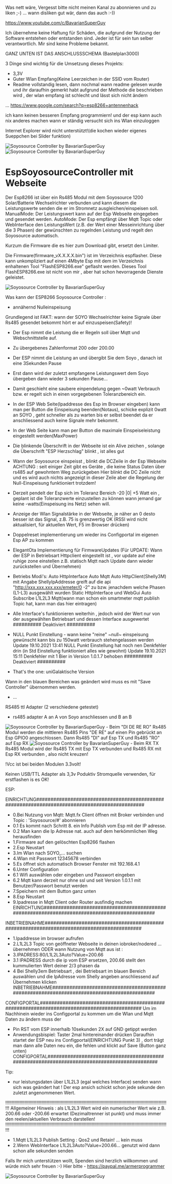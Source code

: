 Was nett wäre, Vergesst bitte nicht meinen Kanal zu abonnieren und zu liken ;-) ... wann disliken gut wär, dann das auch :-))

https://www.youtube.com/c/BavarianSuperGuy


Ich übernehme keine Haftung für Schäden, die aufgrund der Nutzung 
der Software entstehen oder entstanden sind. 
Jeder ist für sein tun selber verantwortlich.
Mir sind keine Probleme bekannt.

GANZ UNTEN IST DAS ANSCHLUSSSCHEMA (Bastelplan3000)

3 Dinge sind wichtig für die Umsetzung dieses Projekts:
- 3,3V
- Guter Wlan Empfang(Keine Leerzeichen in der SSID vom Router)
- Readme vollstandig lesen, dann nochmal
wann readme gelesen wurde und ihr daraufhin gemerkt habt
aufgrund der Methode die beschrieben wird ,
der wlan empfang ist schlecht und lässt sich nicht ändern

... https://www.google.com/search?q=esp8266+antennenhack

ich kann keinen besseren Empfang programmiern!
und der esp kann auch nix anderes machen 
wann er ständig versucht sich  ins Wlan einzuloggen


Internet Explorer wird nicht unterstützt!(die kochen wieder eigenes Sueppchen bei Slider funktion)

<img src="Soyosource.png" alt="Soyosource Controller by BavarianSuperGuy"/>
<img src="Soyosource_ohne_display.png" alt="Soyosource Controller by BavarianSuperGuy"/>



# EspSoyosourceController mit Webseite
Der Esp8266 ist über ein Rs485 Modul mit dem Soyosource 1200 Solar/Batterie Wechselrichter verbunden und kann diesem die Leistungswerte senden die er im Stromnetz ausgleichen/einspeisen soll. 
ManualMode: Der Leistungswert kann auf der Esp Webseite eingegeben und gesendet werden. 
AutoMode: Der Esp empfängt über Mqtt Topic oder WebInterface den LeistungsWert (z.B. der Wert einer Messeinrichtung über die 3 Phasen)
der gewünschten zu regelnden Leistung und regelt den Soyosource automatisch.

Kurzum die Firmware die es hier zum Download gibt, ersetzt den Limiter.

Die Firmware(firmware_vX.X.X.X.bin") ist im Verzeichnis espflasher.
Diese kann unkompliziert auf einen 4Mbyte Esp mit dem im Verzeichnis enhaltenen
Tool "FlashESP8266.exe" geflasht werden. 
Dieses Tool FlashESP8266.exe ist nicht von mir , aber hat schon hevorragende Dienste geleistet.

<img src="Webseite SOYOSOURCE Controller.png" alt="Soyosource Controller by BavarianSuperGuy"/>

Was kann der ESP8266 Soyosource Controller :

- annähernd Nulleinspeisung

Grundlegend ist FAKT: wann der SOYO Wechselrichter keine Signale über Rs485 gesendet bekommt hört er auf einzuspeisen(Safety)!

- Der Esp nimmt die Leistung die er Regeln soll über Mqtt und Webschnittstelle auf.
- Zu übergebenes Zahlenformat 200 oder 200.00
- Der ESP nimmt die Leistung an und übergibt Sie dem Soyo , danach ist eine 3Sekunden Pause
- Erst dann wird der zuletzt empfangene Leistungswert dem Soyo übergeben dann wieder 3 sekunden Pause...
- Damit geschieht eine saubere einpendelung gegen ~0watt Verbrauch bzw. er regelt sich in einen vorgegebenen Toleranzbereich ein.
- In der ESP Web Seite(Ipaddresse des Esp im Browser eingeben) kann man per Button die Einspeisung beenden(Notaus), schicke explizit 0watt an SOYO , geht schneller als zu warten bis er selbst beendet da er anschliessend auch keine Signale mehr bekommt.
- In der Web Seite kann man per Button die maximale Einspeiseleistung eingestellt werden(MaxPower)
- Die blinkende Überschrift in der Webseite ist ein Alive zeichen , solange die Überschrift "ESP Herzschlag" blinkt , ist alles gut

- Wann der Soyosource einspeisst , blinkt die DCZeile in der Esp Webseite
ACHTUNG : seit einiger Zeit gibt es Geräte , die keine Status Daten über rs485 auf gewohntem Weg zurückgeben 
Hier blinkt die DC Zeile nicht und es wird auch nichts angezeigt in dieser Zeile 
aber die Regelung der Null-Einspeisung funktioniert trotzdem!

- Derzeit pendelt der Esp sich im Toleranz Bereich -20 |0| +5 Watt ein , geplant ist die Toleranzwerte einzustellen zu können wann jemand gar keine -watts(Einspeisung ins Netz) sehen will.
- Anzeige der Wlan Signalstärke in der Webseite, je näher an 0 desto besser ist das Signal, z.B. 75 is grenzwertig OK 
(RSSI wird nicht aktualisiert, für aktuellen Wert, F5 im Browser drücken)
- Doppelreset implementierung um wieder ins Configportal im eigenen Esp AP zu kommen
- ElegantOta Implementierung für FirmwareUpdates 
(Für UPDATE: Wann der ESP in Betriebsart Httpclient eingestellt ist , vor update auf eine ruhige zone einstellen z.B. statisch Mqtt
nach Update dann wieder zurückstellen und Übernehmen)
- Betriebs Modi's:
 Auto HttpInterface
 Auto Mqtt
 Auto HttpClient(Shelly3M) mit Angabe ShellyIpAddresse greift auf die api "http://xxx.xxx.xxx.xxx/emeter/0 -2" zu
 bzw. jenachdem welche Phasen (L1-L3) ausgewählt wurden
 Static HttpInterface und WebGui
 Auto Subscribe L1L2L3 Mqtt(wann man schon ein smartmeter mqtt publish Topic hat, kann man das hier eintragen)
 - Alle Interface's funktionieren weiterhin , jedoch wird der Wert nur von der ausgewählten Betriebsart und dessen Interface ausgewertet
 ########## Deaktiviert ##########
 - NULL Punkt Einstellung - wann keine "reine" ~null~ einspeisung gewünscht kann bis zu 150watt verbrauch stehengelassen werden
 Update 19.10.2021 13:41 NULL Punkt Einstellung hat noch nen Denkfehler drin (in Std Einstellung funktioniert alles wie gewohnt)
 Update 19.10.2021 15:11 Denkfehler mit 1 Bier  in Version 1.0.1.7 behoben 
 ########## Deaktiviert ##########
 - That's the one: uniGalaktische Version
 
 Wann in den blauen Bereichen was geändert wird muss es mit "Save Controller"  übernommen werden.

- ...




RS485 ttl Adapter (2 verschiedene getestet)
- rs485 adapter A an A von Soyo anschliessen und B an B

<img src="rs485.png" alt="Soyosource Controller by BavarianSuperGuy"/>
- Beim "DI DE RE RO" Rs485 Modul
werden die mittleren Rs485 Pins "DE RE" auf einen Pin gebrückt an Esp GPIO0 angeschlossen.
Dann Rs485 "DI" auf Esp TX  und Rs485 "RO" auf Esp RX 

<img src="rs485_2 .png" alt="Soyosource Controller by BavarianSuperGuy"/>
- Beim RX TX Rs485 Modul
wird der Rs485 TX mit Esp TX verbunden und Rs485 RX mit Esp RX verbunden , also nicht kreuzen!

!Vcc ist bei beiden Modulen 3.3volt!

Keinen USB/TTL Adapter als 3,3v Poduktiv Stromquelle verwenden, für erstflashen is es OK!

ESP:

EINRICHTUNG##############################################################################################
- 0.Bei Nutzung von Mqtt: Mqtt.fx Client öffnen mit Broker verbinden und Topic : 'Soyosource/#' abonnieren
- 0.1 Es kommt nach Schritt 8. ein Info Publish vom Esp mit der IP adresse.
- 0.2 Man kann die Ip Adresse nat. auch auf dem herkömmlichen Weg herausfinden
- 1.Firmware auf den gelöschten Esp8266 flashen
- 2.Esp Neustart
- 3.Im Wlan nach SOYO_... suchen
- 4.Wlan mit Passwort 12345678 verbinden
- 5.Es öffnet sich automatisch Browser Fenster mit 192.168.4.1
- 6.Unter Configuration
- 6.1 Wifi auswählen oder eingeben und Passwort eingeben
- 6.2 Mqtt kann derzeit nur ohne ssl und seit Version 1.0.1.1 mit  Benutzer/Passwort benutzt werden
- 7.Speichern mit dem Button ganz unten
- 8.Esp Neustart
- 9.Ipadresse in Mqtt Client oder Router ausfindig machen
EINRICHTUNG#############################################################################################

INBETRIEBNAHME##########################################################################################
- 1.Ipaddresse im browser aufrufen
- 2.L1L2L3 Topic von geöffneter Webseite in deinen iobroker/nodered ... übernehmen
ODER wann Nutzung von Mqtt aus ist :
- 3.IPADRESS:80/L1L2L3Auto?Value=200.66
- 3.1 IPADRESS durch die ip vom ESP ersetzen, 200.66 stellt den kummulierten Wert deiner 2/3 phasen da
- 4 Bei Shelly3em Betriebsart , dei Betriebsart im blauen Bereich auswählen und die IpAdresse vom Shelly angeben
	anschliessend auf Übernehmen klicken 
INBETRIEBNAHME##########################################################################################

CONFIGPORTAL############################################################################################
Um im Nachhinein wieder ins Configportal zu kommen um die Wlan und Mqtt Daten zu ändern muss der 
- Pin RST vom ESP innerhalb 10sekunden 2X auf GND getippt werden
- Anwendungsbispiel: Taster 2mal hintereinander drücken
Daraufhin startet der ESP neu ins Configportal(EINRICHTUNG Punkt 3) , dort trägt man dann alle Daten neu ein, die fehlen
und klickt auf Save (Button ganz unten)
CONFIGPORTAL############################################################################################

Tip:
-  nur leistungsdaten über L1L2L3 (egal welches Interface) senden
wann sich was geändert hat ! Der esp ansich schickt schon jede sekunde den zuletzt angenommenen Wert.

!!!!!!!!!!!!!!!!!!!!!!!!!!!!!!!!!!!!!!!!!!!!!!!!!!!!!!!!!!!!!!!!!!!!!!!!!!!!!!!!!!!!!!!!!!!!!!!!!!!!!!!!!!!!!!!!!!!!!!!!!!!!!!!!
Allgemeiner Hinweis : als L1L2L3 Wert wird ein numerischer Wert wie z.B. 200.66 
oder -200.66 erwartet (Dezimaltrenner ist punkt) und muss immer den reelen/aktuellen Verbrauch darstellen!
!!!!!!!!!!!!!!!!!!!!!!!!!!!!!!!!!!!!!!!!!!!!!!!!!!!!!!!!!!!!!!!!!!!!!!!!!!!!!!!!!!!!!!!!!!!!!!!!!!!!!!!!!!!!!!!!!!!!!!!!!!!!!!!!

- 1.Mqtt L1L2L3 Publish Setting : Qos2 und Retain! ... kein muss
- 2.Wenn WebInterface L1L2L3Auto?Value=200.66... genutzt wird dann schon alle sekunden senden


Falls Ihr mich unterstützen wollt, Spenden sind herzlich willkommen und würde mich sehr freuen :-)
Hier bitte - https://paypal.me/armerprogrammer

<img src="BastelPlan3000_Soyosource_Controller_by_BavarianSuperGuy.png" alt="Soyosource Controller by BavarianSuperGuy"/>

